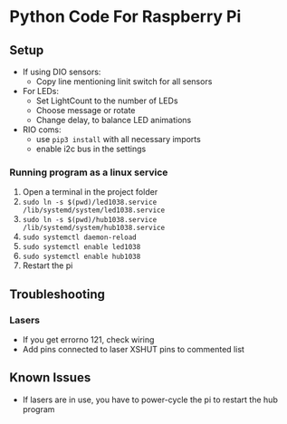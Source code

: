 # Python Code For Raspberry Pi

## Setup

* If using DIO sensors:
  * Copy line mentioning linit switch for all sensors
* For LEDs:
  * Set LightCount to the number of LEDs
  * Choose message or rotate
  * Change delay, to balance LED animations
* RIO coms:
  * use `pip3 install` with all necessary imports
  * enable i2c bus in the settings

### Running program as a linux service

1. Open a terminal in the project folder
2. `sudo ln -s $(pwd)/led1038.service /lib/systemd/system/led1038.service`
3. `sudo ln -s $(pwd)/hub1038.service /lib/systemd/system/hub1038.service`
4. `sudo systemctl daemon-reload`
5. `sudo systemctl enable led1038`
6. `sudo systemctl enable hub1038`
7. Restart the pi

## Troubleshooting

### Lasers

* If you get errorno 121, check wiring
* Add pins connected to laser XSHUT pins to commented list

## Known Issues

* If lasers are in use, you have to power-cycle the pi to restart the hub program
